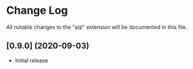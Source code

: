 # Change Log

All notable changes to the "aql" extension will be documented in this file.

## [0.9.0] (2020-09-03)
- Initial release